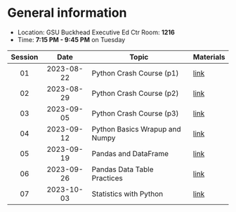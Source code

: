 # General information
* Location: GSU Buckhead Executive Ed Ctr Room: **1216**
* Time: **7:15 PM - 9:45 PM** on Tuesday

| Session |    Date    | Topic                          | Materials             |
| :-----: | :--------: | ------------------------------ | --------------------- |
|   01    | 2023-08-22 | Python Crash Course (p1)       | [link](./2023-08-22/) |
|   02    | 2023-08-29 | Python Crash Course (p2)       | [link](./2023-08-29/) |
|   03    | 2023-09-05 | Python Crash Course (p3)       | [link](./2023-09-05/) |
|   04    | 2023-09-12 | Python Basics Wrapup and Numpy | [link](./2023-09-12/) |
|   05    | 2023-09-19 | Pandas and DataFrame           | [link](./2023-09-19/) |
|   06    | 2023-09-26 | Pandas Data Table Practices    | [link](./2023-09-26/) |
|   07    | 2023-10-03 | Statistics with Python         | [link](./2023-10-03/) |
